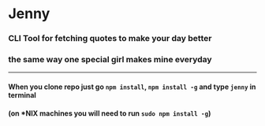 # Jenny
### CLI Tool for fetching quotes to make your day better
### the same way one special girl makes mine everyday
***
#### When you clone repo just go `npm install`, `npm install -g` and type `jenny` in terminal
#### (on *NIX machines you will need to run `sudo npm install -g`)
